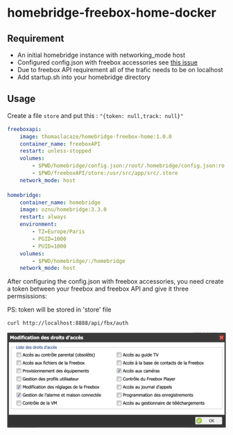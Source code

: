 # homebridge-freebox-home-docker


## Requirement

- An initial homebridge instance with networking_mode host
- Configured config.json with freebox accessories see [this issue](https://github.com/fbx/homebridge-freebox-home/issues/3#issuecomment-658861450)
- Due to freebox API requirement all of the trafic needs to be on localhost
- Add startup.sh into your homebridge directory

## Usage

Create a file `store` and put this : `"{token: null,track: null}"`

```yml
freeboxapi:
    image: thomaslacaze/homebridge-freebox-home:1.0.0
    container_name: freeboxAPI
    restart: unless-stopped
    volumes:
        - $PWD/homebridge/config.json:/root/.homebridge/config.json:ro
        - $PWD/freeboxAPI/store:/usr/src/app/src/.store
    network_mode: host

homebridge:
    container_name: homebridge
    image: oznu/homebridge:3.3.0
    restart: always
    environment:
        - TZ=Europe/Paris
        - PGID=1000
        - PUID=1000
    volumes:
        - $PWD/homebridge/:/homebridge
    network_mode: host
```
After configuring the config.json with freebox accessories, you need create a token between your freebox and freebox API and give it three permsissions:

PS: token will be stored in 'store' file

```sh
curl http://localhost:8888/api/fbx/auth
```

![Freebox permissions](https://github.com/LacazeThomas/homebridge-freebox-home-docker/raw/main/images/permissions.png)